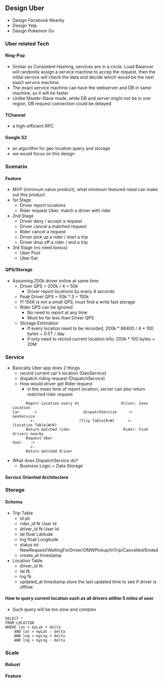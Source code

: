 ## Design Uber
- Design Facebook Nearby
- Design Yelp
- Design Pokemon Go

### Uber related Tech
#### Ring-Pop
- Similar as Consistent Hashing, services are in a circle, Load Balancer will randomly assign a service machine to accep the request, then the initial service will check the data and decide which would be the next exact service machine.
- The exact service machine can have the webserver and DB in same machine, so it will be faster
- Unlike Master-Slave mode, while DB and server might not be in one region, DB request connection could be delayed

#### TChannel
- a high-efficient RPC

#### Google S2
- an algorithm for geo location query and storage
- we would focus on this design

### Scenario
#### Feature
- MVP (minimum value product), what minimum featured need can make out this product
- 1st Stage
	- Driver report locations
	- Rider request Uber, match a driver with rider
- 2nd Stage
	- Driver deny / accept a request
	- Driver cancel a matched request
	- Rider cancel a request
	- Driver pick up a rider / start a trip
	- Driver drop off a rider / end a trip
- 3rd Stage (no need bonus)
	- Uber Pool
	- Uber Eat
#### QPS/Storage
- Assuming 200k driver online at same time
	- Driver QPS = 200k / 4 = 50k
		- Driver report locations by every 4 seconds
	- Peak Driver QPS = 50k * 3 = 150k
	- !!! 150K is not a small QPS, must find a write fast storage
	- Rider QPS can be ignored
		- No need to report at any time
		- Must be far less than Driver QPS
	- Storage Estimation
		- If every location need to be recorded, 200k * 86400 / 4 * 100 bytes ~ 0.5T / day
		- if only need to recrod current location info: 200k * 100 bytes = 20M

### Service
- Basically Uber app does 2 things
	- record current car's location (GeoService)
	- dispatch riding request (DispatchService)
	- How would driver get Rider request
		- in the mean time of report location, server can also return matched rider request
	```
	      Report Location every 4s					 Driver: Save Location
	Car      ->						DispatchService		->					GeoService
			<-					  (Trip Table|R>W)	    <-				(Location Table|W>R)
		  Return matched rider						  Rider: Find drivers nearby
		  Request Uber
	User	->	
			<-
		  Return matched driver
	``` 
- What does DispatchService do?
	- Business Logic + Data Storage
#### Service Oriented Architectore

### Storage
#### Schema
- Trip Table
	- id					pk
	- rider_id			fk			User Id
	- driver_id		fk			User Id
	- lat				    float	Latitude
	- lng				float	Longitude
	- status			int		NewRequest/WaitingForDriver/OMWPickup/InTrip/Cancelled/Ended
	- create_at		timestamp
- Location Table
	- driver_id		fk
	- lat					fk
	- lng				fk		
	- updated_at	timestamp	store the last updated time to see if driver is offline
#### How to query current location such as all drivers within 5 miles of user
- Such query will be too slow and complex
```
SELECT * 
FROM LOCATION 
WHERE lat < myLat + delta
	AND lat > myLat - delta
	AND lng < myLng + delta
	AND lng > myLng - delta
```
### Scale
#### Robust
#### Feature
<!--stackedit_data:
eyJoaXN0b3J5IjpbMjk2MDQ2ODIyLDE2NjU0MDU3MTUsLTE4OD
k4MDc1MDksNDIxNjIwMTkzLC0yMDU2OTAwMTgxXX0=
-->